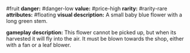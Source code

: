 #fruit
**danger:** #danger-low
**value:** #price-high
**rarity:** #rarity-rare
**attributes:** #floating
**visual description:** A small baby blue flower with a long green stem.

**gameplay description:** This flower cannot be picked up, but when its harvested it will fly into the air. It must be blown towards the shop, either with a fan or a leaf blower.